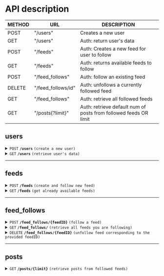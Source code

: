# API description

| METHOD | URL                | DESCRIPTION                                                      |
|------- | ------------------ | ---------------------------------------------------------------- |
| POST   | "/users"           | Creates a new user                                               |
| GET    | "/users"           | Auth: return user's data                                         |
| POST   | "/feeds"           | Auth: Creates a new feed for user to follow                      |
| GET    | "/feeds"           | Auth: returns available feeds to follow                          |
| POST   | "/feed_follows"    | Auth: follow an existing feed                                    |
| DELETE | "/feed_follows/id" | Auth: unfollows a currently followed feed                        |
| GET    | "/feed_follows"    | Auth: retrieve all followed feeds                                |
| GET    | "/posts{?limit}"   | Auth: retrieve default num of posts from followed feeds OR limit |


## users
<details>
 <summary><code>POST</code> <code><b>/users</b></code> <code>(create a new user)</code></summary>

> | name              |  type     | data type      | description                         |
> |-------------------|-----------|----------------|-------------------------------------|
> | `name  `          |  required | string         | desired username                    |


##### Response

- HTTP CODE: `200`

- Content:
```json
{
    "name": "Frodo",
    "apiKey": "bXkgcHJlY2lvdXM-aXRzLW1pbmU-bXkgZGVhciBnYW5kYWxm"
}
```

- HTTP CODE: `400`

- Content:

```json
{
    "error": "invalid username"
}
```

##### example cURL

 ```bash
 curl -X POST http://localhost:8080/v1/users -d '{"name": "Frodo"}'
 ```
</details>

<details>
 <summary><code>GET</code> <code><b>/users</b></code> <code>(retrieve user's data)</code></summary>

##### Parameters:

> | name              |  type     | data type      | description                         |
> |-------------------|-----------|----------------|-------------------------------------|
> | `apiKey`          |  required | string         | apiKey used for authentication      |


##### Response

- HTTP CODE: `200`

- Content:

```json
{
    "name": "Smeagol",
    "apiKey": "bXkgcHJlY2lvdXM-aXRzLW1pbmU-bXkgZGVhciBnYW5kYWxm",
    "followedFeeds": [
        {
            "name": "rings blog",
            "url": "https://www.precious.com"
        },
        {
            "name": "fish blog",
            "url": "https://www.juicy-sweet.com"
        }
    ]
}
```

- HTTP CODE: `404`

- Content:

```json
{
    "error": "no such user"
}
```

##### example cURL

```bash
curl 'http://localhost:8080/v1/users' -H 'Authorization: ApiKey bXkgcHJlY2lvdXM-aXRzLW1pbmU-bXkgZGVhciBnYW5kYWxm'
```
</details>

------------------------------------------------------------------------------------------

## feeds

<details>
 <summary><code>POST</code> <code><b>/feeds</b></code> <code>(create and follow new feed)</code></summary>

##### Parameters

> | name              |  type     | data type      | description           |
> |-------------------|-----------|----------------|-----------------------|
> | `feed name`       |  required | string         | Desired name for feed |
> | `feed url `       |  required | string         | URL of the feed       |
> | `apiKey`          |  required | string         | apiKey used for authentication      |

```json
{
    "name": "AI blog",
    "url": "https://www.aiblog.com"
}
```

##### Response

- HTTP CODE: `200`

- Content:

```json
{
    "name": "AI blog",
    "url": "https://www.aiblog.com",
    "id":"297d4b48-d12f-45f6-bbe5-c5fc673066f4"
}
```

- HTTP CODE: `400`

- Content:

```json
{
    "error":"invalid url format"
}
```

##### example cURL

```bash
curl -X POST http://localhost:8080/v1/feeds -H "Authorization: ApiKey 6711c5359a5bb4a60bfd37113689bc003e128764d2599a7974fbc77e1580c27c" -d '{"name": "AI blog", "url": "www.aiblog.com/xml"}'

```
</details>

<details>
 <summary><code>GET</code> <code><b>/feeds</b></code> <code>(get already available feeds)</code></summary>

##### Parameters

`None`

##### Response

- HTTP CODE:` 200`

- Content:

```json
[
    {
        "name": "Smashing the stack",
        "url": "https://www.set-rsp.com",
        "id": "e62054ae-a46c-40cc-9c1b-1dac7c37581a"
    },
    {
        "name": "Data brokers",
        "url": "https://www.sell-your-data-today.com",
        "id": "cf444a75-8ac7-41cc-a7a7-7154736dbdde" 
    }
]
```

- HTTP CODE: `404`

- Content:

```json
{
    "error":"no feeds found:
}
```

##### example cURL

```bash
curl http://localhost:8080/v1/feeds
```
</details>

------------------------------------------------------------------------------------------

## feed_follows

<details>
 <summary><code>POST</code> <code><b>/feed_follows/{feedID}</b></code> <code>(follow a feed)</code></summary>

##### Parameters

> | name     |  type     | data type      | description                         |
> |----------|-----------|----------------|-------------------------------------|
> | `uuid`   |  required | string         | id of the desired feed to follow    |
> | `apiKey` |  required | string         | apiKey used for authentication      |

##### Response

- HTTP CODE: `200`

- Content:

```json
{
    "name": "AI blog",
    "url": "https://www.aiblog.com",
    "id": "cf444a75-8ac7-41cc-a7a7-7154736dbdde"
}
```

- HTTP CODE: `404`

- Content:

```json
{
    "error":"cannot follow feed"
}
```

##### example cURL

```bash
curl -X POST http://localhost:8080/v1/feed_follows/b410779d-f9b2-436f-a3ef-7e7c31ccf2f5 -H "Authorization: ApiKey 50352ca57f321f95c016a4782751cb155b1340aa8a97fc59aa9c9d5edd96c3d4"
```
</details>

<details>
 <summary><code>GET</code> <code><b>/feed_follows/</b></code> <code>(retrieve all feeds you are following)</code></summary>

##### Parameters

> | name              |  type     | data type      | description                         |
> |-------------------|-----------|----------------|-------------------------------------|
> | `apiKey`          |  required | string         | apiKey used for authentication      |


##### Response

- HTTP CODE: `200`

- Content:

```json
[
    {
        "name": "AI blog",
        "url": "https://www.ai-blog.com",
        "id": "df484a75-8ac7-41cc-a7a7-7154736dbdde"
    },
    {
        "name": "compression blog",
        "url": "https://www.xzblog.com",
        "id": "cf444a75-8ac7-41cc-a7a7-7154736dbdde"
    }
]
```

##### example cURL
```bash
curl http://localhost:8080/v1/feed_follows/ -H "Authorization: ApiKey 50352ca57f321f95c016a4782751cb155b1340aa8a97fc59aa9c9d5edd96c3d4"
```

</details>

<details>
 <summary><code>DELETE</code> <code><b>/feed_follows/{feedID}</b></code> <code>(unfollow feed corresponding to the provided feedID)</code></summary>

##### Parameters
> | name              |  type     | data type      | description                         |
> |-------------------|-----------|----------------|-------------------------------------|
> | `uuid`            |  required | string         | id of the feed                      |
> | `apiKey`          |  required | string         | apiKey used for authentication      |


##### Response

- HTTP CODE:`200`

- Content:

```json
{
    "unfollowedFeed": "cf444a75-8ac7-41cc-a7a7-7154736dbdde"
}
```

- HTTP CODE: `400`

- Content:

```json
{
    "error":"Cannot parse feed id"
}
```

##### example cURL

```bash
curl -X DELETE http://localhost:8080/v1/feed_follows/b410779d-f9b2-436f-a3ef-7e7c31ccf2f5 -H "Authorization: ApiKey 50352ca57f321f95c016a4782751cb155b1340aa8a97fc59aa9c9d5edd96c3d4"
```
</details>

------------------------------------------------------------------------------------------

## posts

<details>
 <summary><code>GET</code> <code><b>/posts/{limit}</b></code> <code>(retrieve posts from followed feeds)</code></summary>

##### Parameters
> | name              |  type     | data type      | description                         |
> |-------------------|-----------|----------------|-------------------------------------|
> | `limit`           |  optional | int ($int64)   | Number of posts to show             |
> | `apiKey`          |  required | string         | apiKey used for authentication      |


##### Response

- HTTP CODE: `200`

- Content:

```json
[
    {
        "feedName": "xkcd",
        "title": "Sphere Tastiness",
        "url": "https://xkcd.com/2893/"
    },
    {
        "feedName": "ai blog",
        "title": "LLM models are not...",
        "url": "https://ai-blog.com/2892/"
    }
]
```

- HTTP CODE: `400`

- Content:

```json
{
    "error":"Provided limit value not supported"
}
```

##### example cURL

```bash
curl http://localhost:8080/v1/posts -H "Authorization: ApiKey 6711c5359a5bb4a60bfd37113689bc003e128764d2599a7974fbc77e1580c27c"
```

</details>
